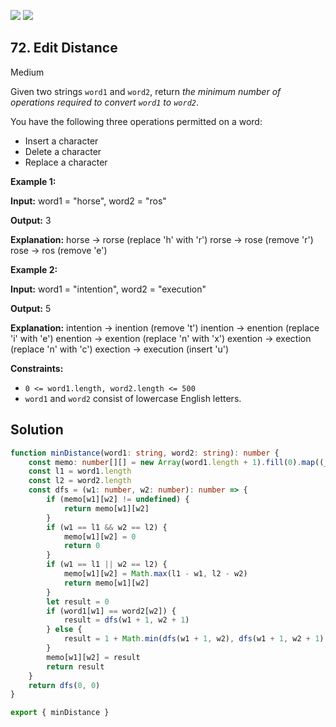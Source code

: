 [![](https://img.shields.io/github/stars/LeetCode-in-TypeScript/LeetCode-in-TypeScript?label=Stars&style=flat-square)](https://github.com/LeetCode-in-TypeScript/LeetCode-in-TypeScript)
[![](https://img.shields.io/github/forks/LeetCode-in-TypeScript/LeetCode-in-TypeScript?label=Fork%20me%20on%20GitHub%20&style=flat-square)](https://github.com/LeetCode-in-TypeScript/LeetCode-in-TypeScript/fork)

## 72\. Edit Distance

Medium

Given two strings `word1` and `word2`, return _the minimum number of operations required to convert `word1` to `word2`_.

You have the following three operations permitted on a word:

*   Insert a character
*   Delete a character
*   Replace a character

**Example 1:**

**Input:** word1 = "horse", word2 = "ros"

**Output:** 3

**Explanation:** horse -> rorse (replace 'h' with 'r') rorse -> rose (remove 'r') rose -> ros (remove 'e') 

**Example 2:**

**Input:** word1 = "intention", word2 = "execution"

**Output:** 5

**Explanation:** intention -> inention (remove 't') inention -> enention (replace 'i' with 'e') enention -> exention (replace 'n' with 'x') exention -> exection (replace 'n' with 'c') exection -> execution (insert 'u') 

**Constraints:**

*   `0 <= word1.length, word2.length <= 500`
*   `word1` and `word2` consist of lowercase English letters.

## Solution

```typescript
function minDistance(word1: string, word2: string): number {
    const memo: number[][] = new Array(word1.length + 1).fill(0).map((_) => [])
    const l1 = word1.length
    const l2 = word2.length
    const dfs = (w1: number, w2: number): number => {
        if (memo[w1][w2] != undefined) {
            return memo[w1][w2]
        }
        if (w1 == l1 && w2 == l2) {
            memo[w1][w2] = 0
            return 0
        }
        if (w1 == l1 || w2 == l2) {
            memo[w1][w2] = Math.max(l1 - w1, l2 - w2)
            return memo[w1][w2]
        }
        let result = 0
        if (word1[w1] == word2[w2]) {
            result = dfs(w1 + 1, w2 + 1)
        } else {
            result = 1 + Math.min(dfs(w1 + 1, w2), dfs(w1 + 1, w2 + 1), dfs(w1, w2 + 1))
        }
        memo[w1][w2] = result
        return result
    }
    return dfs(0, 0)
}

export { minDistance }
```